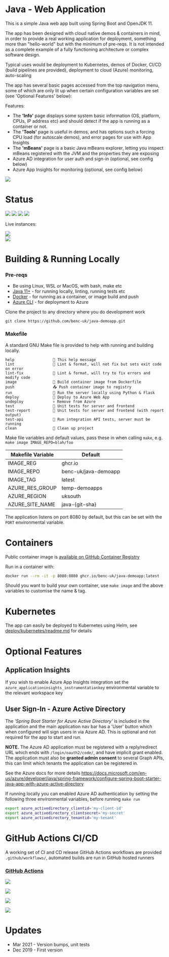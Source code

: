 # Java - Web Application 

This is a simple Java web app built using Spring Boot and OpenJDK 11.

The app has been designed with cloud native demos & containers in mind, in order to provide a real working application for deployment, something more than "hello-world" but with the minimum of pre-reqs. It is not intended as a complete example of a fully functioning architecture or complex software design.

Typical uses would be deployment to Kubernetes, demos of Docker, CI/CD (build pipelines are provided), deployment to cloud (Azure) monitoring, auto-scaling

The app has several basic pages accessed from the top navigation menu, some of which are only lit up when certain configuration variables are set (see 'Optional Features' below):

Features:

- The **'Info'** page displays some system basic information (OS, platform, CPUs, IP address etc) and should detect if the app is running as a container or not.
- The **'Tools'** page is useful in demos, and has options such a forcing CPU load (for autoscale demos), and error pages for use with App Insights
- The **'mBeans'** page is a basic Java mBeans explorer, letting you inspect mBeans registered with the JVM and the properties they are exposing
- Azure AD integration for user auth and sign-in (optional, see config below)
- Azure App Insights for monitoring (optional, see config below)

![](https://user-images.githubusercontent.com/14982936/71443390-87cd0680-2702-11ea-857c-63d34a6e1306.png)

# Status

![](https://img.shields.io/github/last-commit/benc-uk/java-demoapp) ![](https://img.shields.io/github/release-date/benc-uk/java-demoapp) ![](https://img.shields.io/github/v/release/benc-uk/java-demoapp) ![](https://img.shields.io/github/commit-activity/y/benc-uk/java-demoapp)

Live instances:

[![](https://img.shields.io/website?label=Hosted%3A%20Azure%20App%20Service&up_message=online&url=https%3A%2F%2Fjava-demoapp.azurewebsites.net%2F)](https://java-demoapp.azurewebsites.net/)  
[![](https://img.shields.io/website?label=Hosted%3A%20Kubernetes&up_message=online&url=https%3A%2F%2Fjava-demoapp.kube.benco.io%2F)](https://java-demoapp.kube.benco.io/)

# Building & Running Locally

### Pre-reqs

- Be using Linux, WSL or MacOS, with bash, make etc
- [Java 11+](https://adoptopenjdk.net/installation.html) - for running locally, linting, running tests etc
- [Docker](https://docs.docker.com/get-docker/) - for running as a container, or image build and push
- [Azure CLI](https://docs.microsoft.com/en-us/cli/azure/install-azure-cli-linux) - for deployment to Azure

Clone the project to any directory where you do development work

```
git clone https://github.com/benc-uk/java-demoapp.git
```

### Makefile

A standard GNU Make file is provided to help with running and building locally.

```text
help                 💬 This help message
lint                 🔎 Lint & format, will not fix but sets exit code on error
lint-fix             📜 Lint & format, will try to fix errors and modify code
image                🔨 Build container image from Dockerfile
push                 📤 Push container image to registry
run                  🏃 Run the server locally using Python & Flask
deploy               🚀 Deploy to Azure Web App
undeploy             💀 Remove from Azure
test                 🎯 Unit tests for server and frontend
test-report          🎯 Unit tests for server and frontend (with report output)
test-api             🚦 Run integration API tests, server must be running
clean                🧹 Clean up project
```

Make file variables and default values, pass these in when calling `make`, e.g. `make image IMAGE_REPO=blah/foo`

| Makefile Variable | Default              |
| ----------------- | -------------------- |
| IMAGE_REG         | ghcr<span>.</span>io |
| IMAGE_REPO        | benc-uk/java-demoapp |
| IMAGE_TAG         | latest               |
| AZURE_RES_GROUP   | temp-demoapps        |
| AZURE_REGION      | uksouth              |
| AZURE_SITE_NAME   | java-{git-sha}       |

The application listens on port 8080 by default, but this can be set with the `PORT` environmental variable.

# Containers

Public container image is [available on GitHub Container Registry](https://github.com/users/benc-uk/packages/container/package/java-demoapp)

Run in a container with:

```bash
docker run --rm -it -p 8080:8080 ghcr.io/benc-uk/java-demoapp:latest
```

Should you want to build your own container, use `make image` and the above variables to customise the name & tag.

# Kubernetes

The app can easily be deployed to Kubernetes using Helm, see [deploy/kubernetes/readme.md](deploy/kubernetes/readme.md) for details

# Optional Features

## Application Insights

If you wish to enable Azure App Insights integration set the `azure_applicationinsights_instrumentationkey` environmental variable to the relevant workspace key

## User Sign-In - Azure Active Directory

The _'Spring Boot Starter for Azure Active Directory'_ is included in the application and the main application nav bar has a 'User' button which when configured will sign users in via Azure AD. This is optional and not required for the app to start and run.

**NOTE.** The Azure AD application must be registered with a reply/redirect URL which ends with `/login/oauth2/code/`, and have implicit grant enabled. The application must also be **granted admin consent** to several Graph APIs, this can limit which tenants the application can be registered in.

See the Azure docs for more details
https://docs.microsoft.com/en-us/azure/developer/java/spring-framework/configure-spring-boot-starter-java-app-with-azure-active-directory

If running locally you can enabled Azure AD authentication by setting the following three environmental variables, before running `make run`

```bash
export azure_activedirectory_clientid='my-client-id'
export azure_activedirectory_clientsecret='my-secret'
export azure_activedirectory_tenantid='my-tenant'
```

# GitHub Actions CI/CD

A working set of CI and CD release GitHub Actions workflows are provided `.github/workflows/`, automated builds are run in GitHub hosted runners

### [GitHub Actions](https://github.com/benc-uk/python-demoapp/actions)

[![](https://img.shields.io/github/workflow/status/benc-uk/java-demoapp/CI%20Build%20App)](https://github.com/benc-uk/java-demoapp/actions?query=workflow%3A%22CI+Build+App%22)

[![](https://img.shields.io/github/workflow/status/benc-uk/java-demoapp/CD%20Release%20-%20AKS?label=release-kubernetes)](https://github.com/benc-uk/java-demoapp/actions?query=workflow%3A%22CD+Release+-+AKS%22)

[![](https://img.shields.io/github/workflow/status/benc-uk/java-demoapp/CD%20Release%20-%20Webapp?label=release-azure)](https://github.com/benc-uk/java-demoapp/actions?query=workflow%3A%22CD+Release+-+Webapp%22)

[![](https://img.shields.io/github/last-commit/benc-uk/java-demoapp)](https://github.com/benc-uk/java-demoapp/commits/master)

# Updates

- Mar 2021 - Version bumps, unit tests
- Dec 2019 - First version
